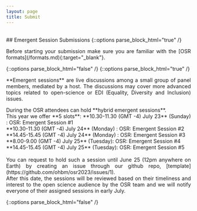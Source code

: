 ```yaml
---
layout: page
title: Submit
---
```


<div id="submission"></div>
<br>
## Emergent Session Submissions
{::options parse_block_html="true" /}
<p align="justify">
  Before starting your submission make sure you are familiar with the [OSR formats](/formats.md){:target="_blank"}.
</p>
{::options parse_block_html="false" /}
{::options parse_block_html="true" /}
<p align="justify">
  **Emergent sessions** are live discussions among a small group of panel members, mediated by a host. The discussions may cover more advanced topics related to open-science or EDI (Equality, Diversity and Inclusion) issues.
</p>
<p align="justify">
During the OSR attendees can hold **hybrid emergent sessions**. <br> 
This year we offer **5 slots**:
**10.30-11.30 (GMT -4) July 23** (Sunday) : OSR: Emergent Session #1 <br>
**10.30-11.30 (GMT -4) July 24** (Monday) : OSR: Emergent Session #2 <br>
**14.45-15.45 (GMT -4) July 24** (Monday) : OSR: Emergent Session #3 <br>
**8.00-9.00 (GMT -4) July 25** (Tuesday): OSR: Emergent Session #4 <br>
**14.45-15.45 (GMT -4) July 25** (Tuesday): OSR: Emergent Session #5 <br>
<br> 
You can request to hold such a session until June 25 (12pm anywhere on Earth) by creating an issue through our github repo, [template](https://github.com/ohbm/osr2023/issues/1).<br> 
After this date, the sessions will be reviewed based on their timeliness and interest to the open science audience by the OSR team and we will notify everyone of their assigned sessions in early July. <br> 
</p>
{::options parse_block_html="false" /}

<!-- <figure class="video_container">
  <iframe width="640px" height= "480px" src= "https://forms.office.com/Pages/ResponsePage.aspx?id=DQSIkWdsW0yxEjajBLZtrQAAAAAAAAAAAAMAAC9pqdJUME0xMUowV0ZEWEpWQjM3TVRFVk5SOE1YSC4u&embed=true" frameborder= "0" marginwidth= "0" marginheight= "0" style= "border: none; max-width:100%; max-height:100vh" allowfullscreen webkitallowfullscreen mozallowfullscreen msallowfullscreen> </iframe>
</figure> -->
<br>
